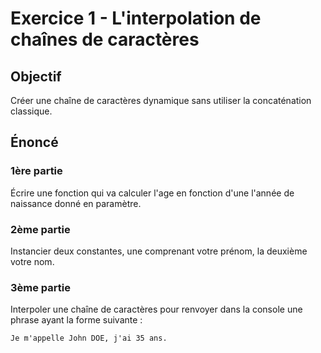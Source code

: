 # Exercice 1 - L'interpolation de chaînes de caractères

## Objectif

Créer une chaîne de caractères dynamique sans utiliser la concaténation classique.

## Énoncé

### 1ère partie

Écrire une fonction qui va calculer l'age en fonction d'une l'année de naissance donné en paramètre.

### 2ème partie

Instancier deux constantes, une comprenant votre prénom, la deuxième votre nom.

### 3ème partie

Interpoler une chaîne de caractères pour renvoyer dans la console une phrase ayant la forme suivante :

```
Je m'appelle John DOE, j'ai 35 ans.
```

